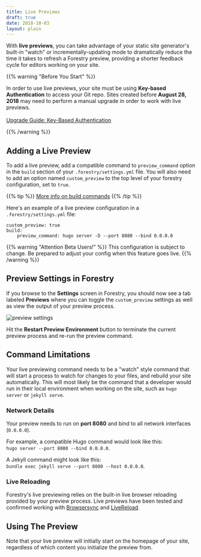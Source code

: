 ```yaml
---
title: Live Previews
draft: true
date: 2018-10-03
layout: plain
---
```


With **live previews**, you can take advantage of your static site generator's built-in "watch" or incrementally-updating mode to dramatically reduce the time it takes to refresh a Forestry preview, providing a shorter feedback cycle for editors working on your site.

{{% warning "Before You Start" %}}

In order to use live previews, your site must be using **Key-based Authentication** to access your Git repo. Sites created before **August 28, 2018** may need to perform a manual upgrade in order to work with live previews.
<br /><br />
[Upgrade Guide: Key-Based Authentication](https://forestry.io/blog/migrating-to-key-based-authentication/)

{{% /warning %}}

## Adding a Live Preview

To add a live preview, add a compatible command to `preview_command` option in the `build` section of your `.forestry/settings.yml` file. You will also need to add an option named `custom_preview` to the top level of your forestry configuration, set to `true`.

{{% tip %}}
[More info on build commands](https://forestry.io/docs/settings/build-commands/)
{{% /tip %}}

Here's an example of a live preview configuration in a `.forestry/settings.yml` file:

```
custom_preview: true
build:
    preview_command: hugo server -D --port 8080 --bind 0.0.0.0
```

{{% warning "Attention Beta Users!" %}}
This configuration is subject to change. Be prepared to adjust your config when this feature goes live.
{{% /warning %}}

## Preview Settings in Forestry

If you browse to the **Settings** screen in Forestry, you should now see a tab labeled **Previews** where you can toggle the `custom_preview` settings as well as view the output of your preview process.

![preview settings](/uploads/2018/10/preview_settings.png)

Hit the **Restart Preview Environment** button to terminate the current preview process and re-run the preview command.



## Command Limitations

Your live previewing command needs to be a "watch" style command that will start a process to watch for changes to your files, and rebuild your site automatically. This will most likely be the command that a developer would run in their local environment when working on the site, such as `hugo server` or `jekyll serve`.

### Network Details

Your preview needs to run on **port 8080** and bind to all network interfaces (`0.0.0.0`).

For example, a compatible Hugo command would look like this: 
<br />`hugo server --port 8080 --bind 0.0.0.0`.

A Jekyll command might look like this: 
<br />`bundle exec jekyll serve --port 8080 --host 0.0.0.0`.

### Live Reloading

Forestry's live previewing relies on the built-in live browser reloading provided by your preview process. Live previews have been tested and confirmed working with [Browsersync](https://browsersync.io/) and [LiveReload](http://livereload.com/).

## Using The Preview

Note that your live preview will initially start on the homepage of your site, regardless of which content you initialize the preview from. 
